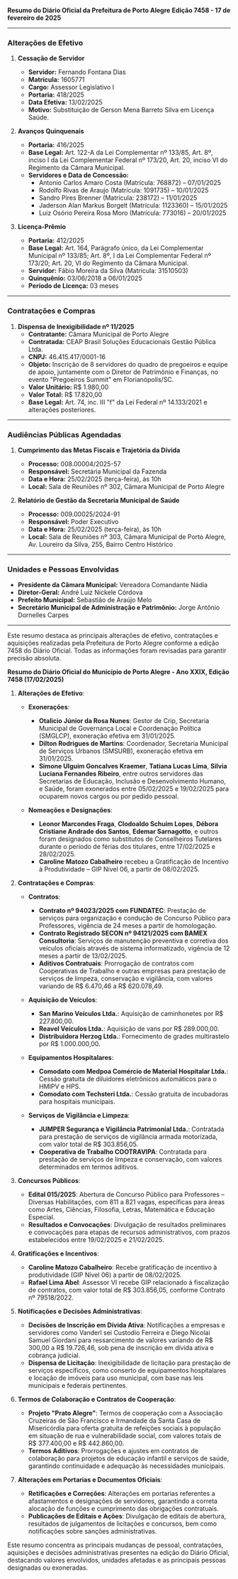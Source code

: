 **Resumo do Diário Oficial da Prefeitura de Porto Alegre**
**Edição 7458 - 17 de fevereiro de 2025**

---

### **Alterações de Efetivo**

1. **Cessação de Servidor**
   - **Servidor:** Fernando Fontana Dias
   - **Matrícula:** 1605771
   - **Cargo:** Assessor Legislativo I
   - **Portaria:** 418/2025
   - **Data Efetiva:** 13/02/2025
   - **Motivo:** Substituição de Gerson Mena Barreto Silva em Licença Saúde.

2. **Avanços Quinquenais**
   - **Portaria:** 416/2025
   - **Base Legal:** Art. 122-A da Lei Complementar nº 133/85, Art. 8º, inciso I da Lei Complementar Federal nº 173/20, Art. 20, inciso VI do Regimento da Câmara Municipal.
   - **Servidores e Data de Concessão:**
     - Antonio Carlos Amaro Costa (Matrícula: 768872) – 07/01/2025
     - Rodolfo Rivas de Araujo (Matrícula: 1091735) – 10/01/2025
     - Sandro Pires Brenner (Matrícula: 238172) – 11/01/2025
     - Jaderson Alan Markus Borgelt (Matrícula: 1123360) – 15/01/2025
     - Luiz Osório Pereira Rosa Moro (Matrícula: 773016) – 20/01/2025

3. **Licença-Prêmio**
   - **Portaria:** 412/2025
   - **Base Legal:** Art. 164, Parágrafo único, da Lei Complementar Municipal nº 133/85; Art. 8º, I da Lei Complementar Federal nº 173/20; Art. 20, VI do Regimento da Câmara Municipal.
   - **Servidor:** Fábio Moreira da Silva (Matrícula: 31510503)
   - **Quinquênio:** 03/06/2018 a 06/01/2025
   - **Período de Licença:** 03 meses

---

### **Contratações e Compras**

1. **Dispensa de Inexigibilidade nº 11/2025**
   - **Contratante:** Câmara Municipal de Porto Alegre
   - **Contratada:** CEAP Brasil Soluções Educacionais Gestão Pública Ltda.
   - **CNPJ:** 46.415.417/0001-16
   - **Objeto:** Inscrição de 8 servidores do quadro de pregoeiros e equipe de apoio, juntamente com o Diretor de Patrimônio e Finanças, no evento "Pregoeiros Summit" em Florianópolis/SC.
   - **Valor Unitário:** R$ 1.980,00
   - **Valor Total:** R$ 17.820,00
   - **Base Legal:** Art. 74, inc. III "f" da Lei Federal nº 14.133/2021 e alterações posteriores.

---

### **Audiências Públicas Agendadas**

1. **Cumprimento das Metas Fiscais e Trajetória da Dívida**
   - **Processo:** 008.00004/2025-57
   - **Responsável:** Secretária Municipal da Fazenda
   - **Data e Hora:** 25/02/2025 (terça-feira), às 10h
   - **Local:** Sala de Reuniões nº 302, Câmara Municipal de Porto Alegre

2. **Relatório de Gestão da Secretaria Municipal de Saúde**
   - **Processo:** 009.00025/2024-91
   - **Responsável:** Poder Executivo
   - **Data e Hora:** 25/02/2025 (terça-feira), às 10h
   - **Local:** Sala de Reuniões nº 303, Câmara Municipal de Porto Alegre, Av. Loureiro da Silva, 255, Bairro Centro Histórico

---

### **Unidades e Pessoas Envolvidas**

- **Presidente da Câmara Municipal:** Vereadora Comandante Nádia
- **Diretor-Geral:** André Luiz Nickele Córdova
- **Prefeito Municipal:** Sebastião de Araújo Melo
- **Secretário Municipal de Administração e Patrimônio:** Jorge Antônio Dornelles Carpes

---

Este resumo destaca as principais alterações de efetivo, contratações e aquisições realizadas pela Prefeitura de Porto Alegre conforme a edição 7458 do Diário Oficial. Todas as informações foram revisadas para garantir precisão absoluta.

**Resumo do Diário Oficial do Município de Porto Alegre - Ano XXIX, Edição 7458 (17/02/2025)**

1. **Alterações de Efetivo**:
   
   - **Exonerações**:
     - **Otalicio Júnior da Rosa Nunes**: Gestor de Crip, Secretaria Municipal de Governança Local e Coordenação Política (SMGLCP), exoneração efetiva em 31/01/2025.
     - **Dilton Rodrigues de Martins**: Coordenador, Secretaria Municipal de Serviços Urbanos (SMSURB), exoneração efetiva em 31/01/2025.
     - **Simone Ulguim Goncalves Kraemer**, **Tatiana Lucas Lima**, **Silvia Luciana Fernandes Ribeiro**, entre outros servidores das Secretarias de Educação, Inclusão e Desenvolvimento Humano, e Saúde, foram exonerados entre 05/02/2025 e 19/02/2025 para ocuparem novos cargos ou por pedido pessoal.
   
   - **Nomeações e Designações**:
     - **Leonor Marcondes Fraga**, **Clodoaldo Schuim Lopes**, **Débora Cristiane Andrade dos Santos**, **Edemar Sarnagotto**, e outros foram designados como substitutos de Conselheiros Tutelares durante o período de férias dos titulares, entre 17/02/2025 e 28/02/2025.
     - **Caroline Matozo Cabalheiro** recebeu a Gratificação de Incentivo à Produtividade – GIP Nível 06, a partir de 08/02/2025.

2. **Contratações e Compras**:

   - **Contratos**:
     - **Contrato nº 94023/2025 com FUNDATEC**: Prestação de serviços para organização e condução de Concurso Público para Professores, vigência de 24 meses a partir de homologação.
     - **Contrato Registrado SECON nº 94121/2025 com BAMEX Consultoria**: Serviços de manutenção preventiva e corretiva dos veículos oficiais através de sistema informatizado, vigência de 12 meses a partir de 13/02/2025.
     - **Aditivos Contratuais**: Prorrogação de contratos com Cooperativas de Trabalho e outras empresas para prestação de serviços de limpeza, conservação e vigilância, com valores variando de R$ 6.470,46 a R$ 620.078,49.
   
   - **Aquisição de Veículos**:
     - **San Marino Veículos Ltda.**: Aquisição de caminhonetes por R$ 227.800,00.
     - **Reavel Veículos Ltda.**: Aquisição de vans por R$ 289.000,00.
     - **Distribuidora Herzog Ltda.**: Fornecimento de grades multirastelo por R$ 1.000.000,00.
   
   - **Equipamentos Hospitalares**:
     - **Comodato com Medpoa Comércio de Material Hospitalar Ltda.**: Cessão gratuita de diluidores eletrônicos automáticos para o HMIPV e HPS.
     - **Comodato com Techsteri Ltda.**: Cessão gratuita de incubadoras para hospitais municipais.

   - **Serviços de Vigilância e Limpeza**:
     - **JUMPER Segurança e Vigilância Patrimonial Ltda.**: Contratada para prestação de serviços de vigilância armada motorizada, com valor total de R$ 303.856,05.
     - **Cooperativa de Trabalho COOTRAVIPA**: Contratada para prestação de serviços de limpeza e conservação, com valores determinados em termos aditivos.

3. **Concursos Públicos**:

   - **Edital 015/2025**: Abertura de Concurso Público para Professores – Diversas Habilitações, com 811 a 821 vagas, específicas para áreas como Artes, Ciências, Filosofia, Letras, Matemática e Educação Especial.
   - **Resultados e Convocações**: Divulgação de resultados preliminares e convocações para etapas de recursos administrativos, com prazos estabelecidos entre 19/02/2025 e 21/02/2025.

4. **Gratificações e Incentivos**:

   - **Caroline Matozo Cabalheiro**: Recebe gratificação de incentivo à produtividade (GIP Nível 06) a partir de 08/02/2025.
   - **Rafael Lima Abel**: Assessor VI recebe GIP relacionado à fiscalização de contratos, com valor total de R$ 303.856,05, conforme Contrato nº 79518/2022.

5. **Notificações e Decisões Administrativas**:

   - **Decisões de Inscrição em Dívida Ativa**: Notificações a empresas e servidores como Vanderl sei Custodio Ferreira e Diego Nicolai Samuel Giordani para ressarcimento de valores variando de R$ 300,00 a R$ 19.726,46, sob pena de inscrição em dívida ativa e cobrança judicial.
   - **Dispensa de Licitação**: Inexigibilidade de licitação para prestação de serviços específicos, como conserto de equipamentos hospitalares e locação de imóveis para uso municipal, com base nas leis municipais e federais pertinentes.

6. **Termos de Colaboração e Contratos de Cooperação**:

   - **Projeto "Prato Alegre"**: Termos de cooperação com a Associação Cruzeiras de São Francisco e Irmandade da Santa Casa de Misericórdia para oferta gratuita de refeições sociais à população em situação de rua e vulnerabilidade social, com valores totais de R$ 377.400,00 e R$ 442.860,00.
   - **Termos Aditivos**: Prorrogações e ajustes em contratos de colaboração para projetos de educação infantil e serviços de saúde, garantindo continuidade e adequação às necessidades municipais.

7. **Alterações em Portarias e Documentos Oficiais**:

   - **Retificações e Correções**: Alterações em portarias referentes a afastamentos e designações de servidores, garantindo a correta alocação de funções e cumprimento das obrigações contratuais.
   - **Publicações de Editais e Ações**: Divulgação de editais de abertura, resultados de julgamentos de licitações e concursos, bem como notificações sobre sanções administrativas.

Este resumo concentra as principais mudanças de pessoal, contratações, aquisições e decisões administrativas presentes na edição do Diário Oficial, destacando valores envolvidos, unidades afetadas e as principais pessoas designadas ou exoneradas.